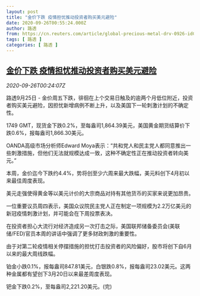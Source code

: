 ```yaml
---
layout: post
title: "金价下跌 疫情担忧推动投资者购买美元避险"
date: 2020-09-26T00:55:24.000Z
author: 路透
from: https://cn.reuters.com/article/global-precious-metal-drv-0926-idCNKCS26H00F
tags: [ 路透 ]
categories: [ 路透 ]
---
```

<!--1601081724000-->
[金价下跌 疫情担忧推动投资者购买美元避险](https://cn.reuters.com/article/global-precious-metal-drv-0926-idCNKCS26H00F)
------

<div>
<div><i>2020-09-26T00:24:07Z</i></div><p>路透9月25日 - 金价周五下跌，徘徊在上个交易日触及的逾两个月低位附近，投资者购买美元避险，因担忧新增病例不断上升，以及美国下一轮刺激计划的不确定性。</p><p>1749 GMT，现货金下跌0.2%，至每盎司1,864.39美元，美国黄金期货结算价下跌0.6%，报每盎司1,866.30美元。</p><p>OANDA高级市场分析师Edward Moya表示：“共和党人和民主党人都同意推出一些刺激措施，但他们无法就规模达成一致，这种不确定性正在推动投资者转向美元。”</p><p>本周，金价迄今下跌约4.4%，势将创至少六周来最大跌幅，美元料创下4月初以来最佳周度表现。</p><p>美元走强使得黄金等以美元计价的大宗商品对持有其他货币的买家来说更加昂贵。</p><p>一位重要议员周四表示，美国众议院民主党人正在制定一项规模为2.2万亿美元的新冠疫情刺激计划，并可能会在下周投票表决。</p><p>在投资者担心大流行对经济造成另一次打击之际，美国联邦储备委员会(美联储/FED)官员本周的讲话中强调了更多财政刺激的重要性。</p><p>由于对第二轮疫情相关停摆措施的担忧打击投资者的风险偏好，股市将创下自6月以来的最大周线跌幅。</p><p>铂金小跌0.1%，报每盎司847.81美元，白银跌0.8%，报每盎司23.02美元。这两种金属都有望创下3月20日以来最差周度表现。</p><p>钯金下跌0.2%，至每盎司2,221.20美元。(完)</p>
</div>
